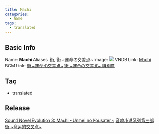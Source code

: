 ```yaml
---
title: Machi
categories:
  - Game
tags:
  - translated
---
```

## Basic Info

Name: **Machi**
Aliases: 街, 街 ~運命の交差点~
Image: ![](https://s2.vndb.org/cv/53/43753.jpg)
VNDB Link: [Machi](https://vndb.org/v1360)
BGM Link: [街 \~運命の交差点\~](https://bangumi.tv/subject/957) [街 \~運命の交差点\~ 特別篇](https://bangumi.tv/subject/228439)

## Tag

 - translated

## Release

[Sound Novel Evolution 3: Machi \~Unmei no Kousaten\~](../../r/r2662/)
[音响小说系列第三部 街 \~命运的交叉点\~](../../r/r90463/)